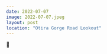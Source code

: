 ```yaml
---
date: 2022-07-07
image: 2022-07-07.jpeg
layout: post
location: "Otira Gorge Road Lookout"
---
```


🚁
